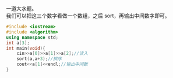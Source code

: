 一道大水题。   
我们可以把这三个数字看做一个数组，之后 sort，再输出中间数字即可。    
```cpp
#include <iostream>
#include <algorithm>
using namespace std;
int a[3];
int main(void){
	cin>>a[0]>>a[1]>>a[2];//读入
	sort(a,a+3);//排序
	cout<<a[1]<<endl;//输出中间数
}
```
